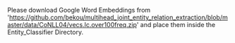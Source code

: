 Please download Google Word Embeddings from 'https://github.com/bekou/multihead_joint_entity_relation_extraction/blob/master/data/CoNLL04/vecs.lc.over100freq.zip' and place them inside the Entity_Classifier Directory. 
